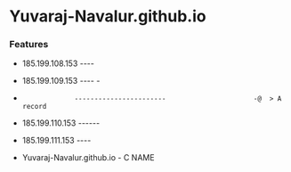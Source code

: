 # Yuvaraj-Navalur.github.io
### Features

- 185.199.108.153   ----
- 185.199.109.153   ----  -
-                  -----------------------     					-@ 	> A record
- 185.199.110.153     ------
- 185.199.111.153   ----


- Yuvaraj-Navalur.github.io     -			   C NAME
